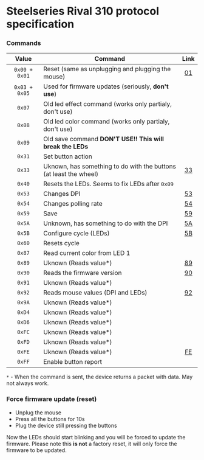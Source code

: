 # Steelseries Rival 310 protocol specification

### Commands

Value | Command | Link
:---: | --- | :---:
`0x00 + 0x01` | Reset (same as unplugging and plugging the mouse) | [01](https://github.com/FFY00/rival310-re/blob/master/01.md)
`0x03 + 0x05` | Used for firmware updates (seriously, **don't use**) |
`0x07` | Old led effect command (works only partialy, don't use) |
`0x08` | Old led color command (works only partialy, don't use) |
`0x09` | Old save command **DON'T USE!! This will break the LEDs** |
`0x31` | Set button action |
`0x33` | Uknown, has something to do with the buttons (at least the wheel) | [33](https://github.com/FFY00/rival310-re/blob/master/33.md)
`0x40` | Resets the LEDs. Seems to fix LEDs after `0x09` |
`0x53` | Changes DPI | [53](https://github.com/FFY00/rival310-re/blob/master/53.md)
`0x54` | Changes polling rate | [54](https://github.com/FFY00/rival310-re/blob/master/54.md)
`0x59` | Save | [59](https://github.com/FFY00/rival310-re/blob/master/59.md)
`0x5A` | Unknown, has something to do with the DPI | [5A](https://github.com/FFY00/rival310-re/blob/master/5A.md)
`0x5B` | Configure cycle (LEDs) | [5B](https://github.com/FFY00/rival310-re/blob/master/5B.md)
`0x60` | Resets cycle |
`0x87` | Read current color from LED 1 |
`0x89` | Uknown (Reads value*) | [89](https://github.com/FFY00/rival310-re/blob/master/89.md)
`0x90` | Reads the firmware version | [90](https://github.com/FFY00/rival310-re/blob/master/90.md)
`0x91` | Uknown (Reads value*) |
`0x92` | Reads mouse values (DPI and LEDs) | [92](https://github.com/FFY00/rival310-re/blob/master/92.md)
`0x9A` | Uknown (Reads value*) |
`0xD4` | Uknown (Reads value*) |
`0xD6` | Uknown (Reads value*) |
`0xFC` | Uknown (Reads value*) |
`0xFD` | Uknown (Reads value*) |
`0xFE` | Uknown (Reads value*) | [FE](https://github.com/FFY00/rival310-re/blob/master/FE.md)
`0xFF` | Enable button report |

`*` - When the command is sent, the device returns a packet with data. May not always work.

### Force firmware update (reset)
  * Unplug the mouse
  * Press all the buttons for 10s
  * Plug the device still pressing the buttons

Now the LEDs should start blinking and you will be forced to update the firmware. Please note this **is not** a factory reset, it will only force the firmware to be updated.
